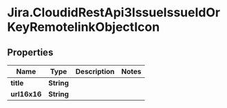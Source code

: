 # Jira.CloudidRestApi3IssueIssueIdOrKeyRemotelinkObjectIcon

## Properties

Name | Type | Description | Notes
------------ | ------------- | ------------- | -------------
**title** | **String** |  | 
**url16x16** | **String** |  | 


